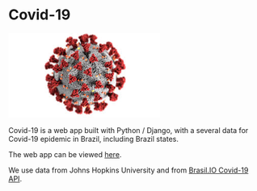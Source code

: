 # Covid-19

![alt text](static/img/sarscov2.jpeg)

Covid-19 is a web app built with Python / Django, with a several data for Covid-19 epidemic in Brazil, including Brazil states.

The web app can be viewed [here](https://www.covidbr.dev/).

We use data from Johns Hopkins University and from [Brasil.IO Covid-19 API](https://github.com/turicas/covid19-br/blob/master/api.md).
